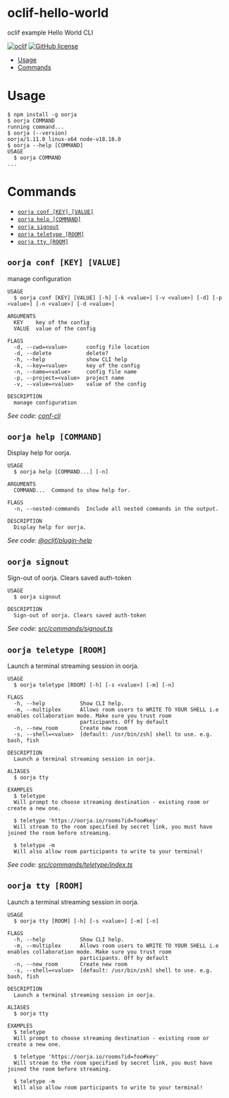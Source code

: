oclif-hello-world
=================

oclif example Hello World CLI

[![oclif](https://img.shields.io/badge/cli-oclif-brightgreen.svg)](https://oclif.io)
[![GitHub license](https://img.shields.io/github/license/oclif/hello-world)](https://github.com/oclif/hello-world/blob/main/LICENSE)

<!-- toc -->
* [Usage](#usage)
* [Commands](#commands)
<!-- tocstop -->
# Usage
<!-- usage -->
```sh-session
$ npm install -g oorja
$ oorja COMMAND
running command...
$ oorja (--version)
oorja/1.11.0 linux-x64 node-v18.18.0
$ oorja --help [COMMAND]
USAGE
  $ oorja COMMAND
...
```
<!-- usagestop -->
# Commands
<!-- commands -->
* [`oorja conf [KEY] [VALUE]`](#oorja-conf-key-value)
* [`oorja help [COMMAND]`](#oorja-help-command)
* [`oorja signout`](#oorja-signout)
* [`oorja teletype [ROOM]`](#oorja-teletype-room)
* [`oorja tty [ROOM]`](#oorja-tty-room)

## `oorja conf [KEY] [VALUE]`

manage configuration

```
USAGE
  $ oorja conf [KEY] [VALUE] [-h] [-k <value>] [-v <value>] [-d] [-p <value>] [-n <value>] [-d <value>]

ARGUMENTS
  KEY    key of the config
  VALUE  value of the config

FLAGS
  -d, --cwd=<value>      config file location
  -d, --delete           delete?
  -h, --help             show CLI help
  -k, --key=<value>      key of the config
  -n, --name=<value>     config file name
  -p, --project=<value>  project name
  -v, --value=<value>    value of the config

DESCRIPTION
  manage configuration
```

_See code: [conf-cli](https://github.com/natzcam/conf-cli/blob/v0.1.9/src/commands/conf.ts)_

## `oorja help [COMMAND]`

Display help for oorja.

```
USAGE
  $ oorja help [COMMAND...] [-n]

ARGUMENTS
  COMMAND...  Command to show help for.

FLAGS
  -n, --nested-commands  Include all nested commands in the output.

DESCRIPTION
  Display help for oorja.
```

_See code: [@oclif/plugin-help](https://github.com/oclif/plugin-help/blob/v6.0.21/src/commands/help.ts)_

## `oorja signout`

Sign-out of oorja. Clears saved auth-token

```
USAGE
  $ oorja signout

DESCRIPTION
  Sign-out of oorja. Clears saved auth-token
```

_See code: [src/commands/signout.ts](https://github.com/akshaykmr/teletype/blob/v1.11.0/src/commands/signout.ts)_

## `oorja teletype [ROOM]`

Launch a terminal streaming session in oorja.

```
USAGE
  $ oorja teletype [ROOM] [-h] [-s <value>] [-m] [-n]

FLAGS
  -h, --help           Show CLI help.
  -m, --multiplex      Allows room users to WRITE TO YOUR SHELL i.e enables collaboration mode. Make sure you trust room
                       participants. Off by default
  -n, --new_room       Create new room
  -s, --shell=<value>  [default: /usr/bin/zsh] shell to use. e.g. bash, fish

DESCRIPTION
  Launch a terminal streaming session in oorja.

ALIASES
  $ oorja tty

EXAMPLES
  $ teletype
  Will prompt to choose streaming destination - existing room or create a new one.

  $ teletype 'https://oorja.io/rooms?id=foo#key'
  Will stream to the room specified by secret link, you must have joined the room before streaming.

  $ teletype -m
  Will also allow room participants to write to your terminal!
```

_See code: [src/commands/teletype/index.ts](https://github.com/akshaykmr/teletype/blob/v1.11.0/src/commands/teletype/index.ts)_

## `oorja tty [ROOM]`

Launch a terminal streaming session in oorja.

```
USAGE
  $ oorja tty [ROOM] [-h] [-s <value>] [-m] [-n]

FLAGS
  -h, --help           Show CLI help.
  -m, --multiplex      Allows room users to WRITE TO YOUR SHELL i.e enables collaboration mode. Make sure you trust room
                       participants. Off by default
  -n, --new_room       Create new room
  -s, --shell=<value>  [default: /usr/bin/zsh] shell to use. e.g. bash, fish

DESCRIPTION
  Launch a terminal streaming session in oorja.

ALIASES
  $ oorja tty

EXAMPLES
  $ teletype
  Will prompt to choose streaming destination - existing room or create a new one.

  $ teletype 'https://oorja.io/rooms?id=foo#key'
  Will stream to the room specified by secret link, you must have joined the room before streaming.

  $ teletype -m
  Will also allow room participants to write to your terminal!
```
<!-- commandsstop -->
